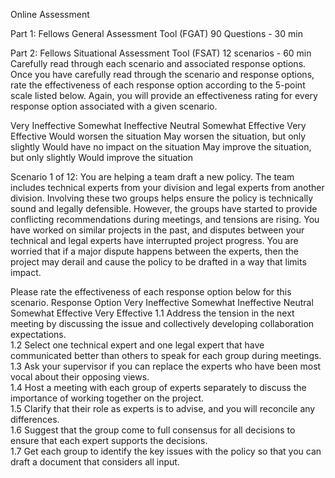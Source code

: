 Online Assessment

Part 1: Fellows General Assessment Tool (FGAT)
90 Questions - 30 min

Part 2: Fellows Situational Assessment Tool (FSAT)
12 scenarios - 60 min
Carefully read through each scenario and associated response options. Once you have carefully read through the scenario and response options, rate the effectiveness of each response option according to the 5-point scale listed below. Again, you will provide an effectiveness rating for every response option associated with a given scenario.

Very Ineffective	Somewhat Ineffective	Neutral	Somewhat Effective	Very Effective
Would worsen the situation	May worsen the situation, but only slightly	Would have no impact on the situation	May improve the situation, but only slightly	Would improve the situation

Scenario 1 of 12: You are helping a team draft a new policy. The team includes technical experts from your division and legal experts from another division. Involving these two groups helps ensure the policy is technically sound and legally defensible. However, the groups have started to provide conflicting recommendations during meetings, and tensions are rising. You have worked on similar projects in the past, and disputes between your technical and legal experts have interrupted project progress. You are worried that if a major dispute happens between the experts, then the project may derail and cause the policy to be drafted in a way that limits impact.

Please rate the effectiveness of each response option below for this scenario.
Response Option	Very Ineffective	Somewhat Ineffective	Neutral	Somewhat Effective	Very Effective
1.1	Address the tension in the next meeting by discussing the issue and collectively developing collaboration expectations.					
1.2	Select one technical expert and one legal expert that have communicated better than others to speak for each group during meetings.					
1.3	Ask your supervisor if you can replace the experts who have been most vocal about their opposing views.					
1.4	Host a meeting with each group of experts separately to discuss the importance of working together on the project.					
1.5	Clarify that their role as experts is to advise, and you will reconcile any differences.					
1.6	Suggest that the group come to full consensus for all decisions to ensure that each expert supports the decisions.					
1.7	Get each group to identify the key issues with the policy so that you can draft a document that considers all input.				
